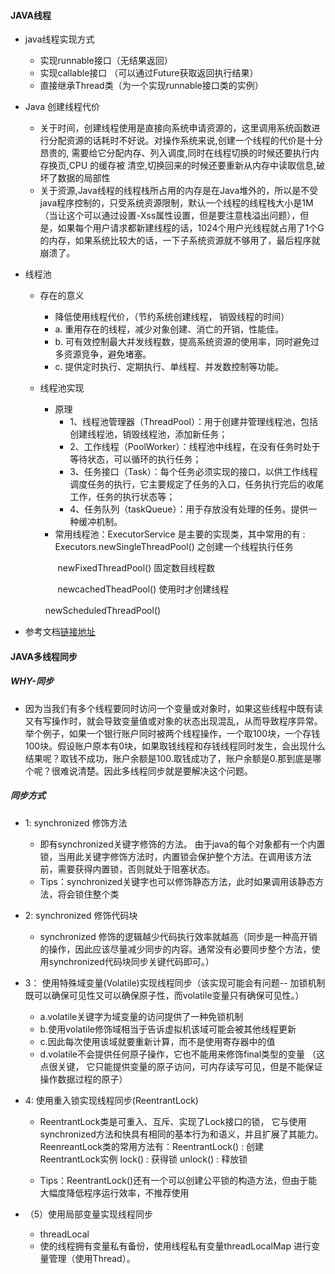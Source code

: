 #### JAVA线程

* java线程实现方式
  * 实现runnable接口（无结果返回）
  * 实现callable接口 （可以通过Future获取返回执行结果）
  * 直接继承Thread类（为一个实现runnable接口类的实例） 
  
* Java 创建线程代价
  * 关于时间，创建线程使用是直接向系统申请资源的，这里调用系统函数进行分配资源的话耗时不好说。对操作系统来说,创建一个线程的代价是十分昂贵的, 需要给它分配内存、列入调度,同时在线程切换的时候还要执行内存换页,CPU 的缓存被 清空,切换回来的时候还要重新从内存中读取信息,破坏了数据的局部性
  * 关于资源,Java线程的线程栈所占用的内存是在Java堆外的，所以是不受java程序控制的，只受系统资源限制，默认一个线程的线程栈大小是1M（当让这个可以通过设置-Xss属性设置，但是要注意栈溢出问题），但是，如果每个用户请求都新建线程的话，1024个用户光线程就占用了1个G的内存，如果系统比较大的话，一下子系统资源就不够用了，最后程序就崩溃了。
    
* 线程池 
  * 存在的意义
     * 降低使用线程代价，（节约系统创建线程， 销毁线程的时间）
     * a. 重用存在的线程，减少对象创建、消亡的开销，性能佳。 
     * b. 可有效控制最大并发线程数，提高系统资源的使用率，同时避免过多资源竞争，避免堵塞。 
     * c. 提供定时执行、定期执行、单线程、并发数控制等功能。
  * 线程池实现
    * 原理
      * 1、线程池管理器（ThreadPool）：用于创建并管理线程池，包括 创建线程池，销毁线程池，添加新任务；
      * 2、工作线程（PoolWorker）：线程池中线程，在没有任务时处于等待状态，可以循环的执行任务；
      * 3、任务接口（Task）：每个任务必须实现的接口，以供工作线程调度任务的执行，它主要规定了任务的入口，任务执行完后的收尾工作，任务的执行状态等；
      * 4、任务队列（taskQueue）：用于存放没有处理的任务。提供一种缓冲机制。  
    * 常用线程池：ExecutorService 是主要的实现类，其中常用的有 :
      Executors.newSingleThreadPool() 之创建一个线程执行任务

    　　newFixedThreadPool() 固定数目线程数

    　　newcachedTheadPool() 使用时才创建线程

   　　 newScheduledThreadPool()

* 参考文档[链接地址](http://www.codeceo.com/article/java-thread-pool-implementation.html)  

#### JAVA多线程同步
##### WHY-同步
  * 因为当我们有多个线程要同时访问一个变量或对象时，如果这些线程中既有读又有写操作时，就会导致变量值或对象的状态出现混乱，从而导致程序异常。举个例子，如果一个银行账户同时被两个线程操作，一个取100块，一个存钱100块。假设账户原本有0块，如果取钱线程和存钱线程同时发生，会出现什么结果呢？取钱不成功，账户余额是100.取钱成功了，账户余额是0.那到底是哪个呢？很难说清楚。因此多线程同步就是要解决这个问题。

##### 同步方式

* 1: synchronized 修饰方法
  * 即有synchronized关键字修饰的方法。 由于java的每个对象都有一个内置锁，当用此关键字修饰方法时，内置锁会保护整个方法。在调用该方法前，需要获得内置锁，否则就处于阻塞状态。
  * Tips：synchronized关键字也可以修饰静态方法，此时如果调用该静态方法，将会锁住整个类

* 2: synchronized 修饰代码块
  *   synchronized 修饰的逻辑越少代码执行效率就越高（同步是一种高开销的操作，因此应该尽量减少同步的内容。通常没有必要同步整个方法，使用synchronized代码块同步关键代码即可。）


* 3： 使用特殊域变量(Volatile)实现线程同步（该实现可能会有问题-- 加锁机制既可以确保可见性又可以确保原子性，而volatile变量只有确保可见性。）
  * a.volatile关键字为域变量的访问提供了一种免锁机制
  * b.使用volatile修饰域相当于告诉虚拟机该域可能会被其他线程更新
  * c.因此每次使用该域就要重新计算，而不是使用寄存器中的值
  * d.volatile不会提供任何原子操作，它也不能用来修饰final类型的变量 （这点很关键， 它只能提供变量的原子访问，可内存读写可见，但是不能保证操作数据过程的原子）   

* 4: 使用重入锁实现线程同步(ReentrantLock)
  *  ReentrantLock类是可重入、互斥、实现了Lock接口的锁， 它与使用synchronized方法和快具有相同的基本行为和语义，并且扩展了其能力。ReenreantLock类的常用方法有：ReentrantLock() : 创建 ReentrantLock实例 lock() : 获得锁 unlock() : 释放锁
 
  * Tips：ReentrantLock()还有一个可以创建公平锁的构造方法，但由于能大幅度降低程序运行效率，不推荐使用
* （5）使用局部变量实现线程同步
  * threadLocal
   * 使的线程拥有变量私有备份，使用线程私有变量threadLocalMap 进行变量管理（使用Thread）。   